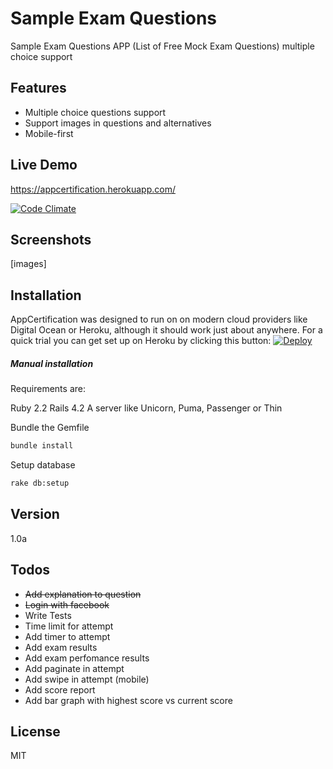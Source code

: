  # Sample Exam Questions
 Sample Exam Questions APP (List of Free Mock Exam Questions) multiple choice support

 Features
 ----
 - Multiple choice questions support
 - Support images in questions and alternatives
 - Mobile-first

 Live Demo
 ----
 https://appcertification.herokuapp.com/
 
 [![Code Climate](https://codeclimate.com/github/rog3r/sample_exam_questions/badges/gpa.svg)](https://codeclimate.com/github/rog3r/sample_exam_questions) 
 
 Screenshots
 ----
 [images]


 Installation
 ----
 AppCertification was designed to run on on modern cloud providers like Digital Ocean or Heroku, although it should work just about anywhere. For a quick trial you can get set up on Heroku by clicking this button:
 <a href="https://heroku.com/deploy?template=https://github.com/rog3r/sample_exam_questions">
  <img src="https://www.herokucdn.com/deploy/button.svg" alt="Deploy">
</a>



 ##### Manual installation

 Requirements are:

 Ruby 2.2
 Rails 4.2
 A server like Unicorn, Puma, Passenger or Thin


 Bundle the Gemfile

 ```sh
 bundle install
 ```


  Setup database
  ```sh
  rake db:setup
  ```


 Version
 ----
 1.0a

 Todos
 ----
   - ~~Add explanation to question~~
   - ~~Login with facebook~~
   - Write Tests
   - Time limit for attempt
   - Add timer to attempt
   - Add exam results
   - Add exam perfomance results
   - Add paginate in attempt
   - Add swipe in attempt (mobile)
   - Add score report
   - Add bar graph with highest score vs current score



 License
 ----

 MIT

